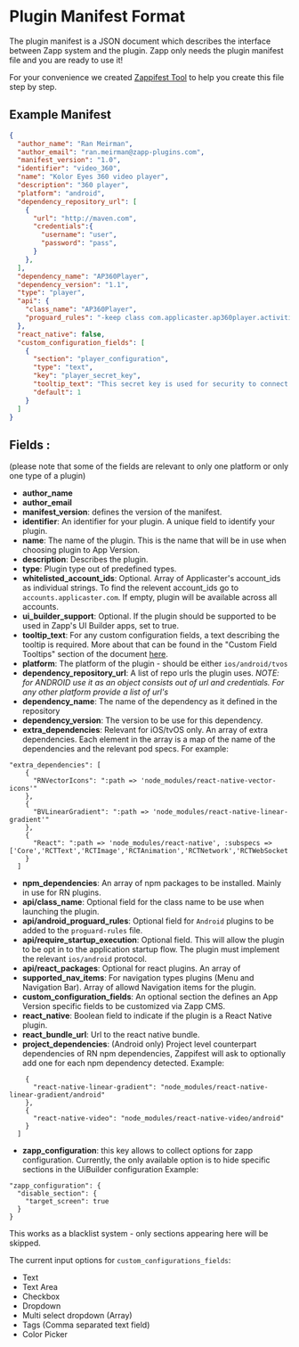 # Plugin Manifest Format

The plugin manifest is a JSON document which describes the interface between Zapp system and the plugin. Zapp only needs the plugin manifest file and you are ready to use it!

For your convenience we created [Zappifest Tool](https://github.com/applicaster/zappifest) to help you create this file step by step.

## Example Manifest
```json
{
  "author_name": "Ran Meirman",
  "author_email": "ran.meirman@zapp-plugins.com",
  "manifest_version": "1.0",
  "identifier": "video_360",
  "name": "Kolor Eyes 360 video player",
  "description": "360 player",
  "platform": "android",
  "dependency_repository_url": [
    {
      "url": "http://maven.com",
      "credentials":{
        "username": "user",
        "password": "pass",
      }
    },
  ],
  "dependency_name": "AP360Player",
  "dependency_version": "1.1",
  "type": "player",
  "api": {
    "class_name": "AP360Player",
    "proguard_rules": "-keep class com.applicaster.ap360player.activities.KolorEyePlayer360Activity {*;}",
  },
  "react_native": false,
  "custom_configuration_fields": [
    {
      "section": "player_configuration",
      "type": "text",
      "key": "player_secret_key",
      "tooltip_text": "This secret key is used for security to connect to the proper 360Player account. \nTo learn more about it, click <a href=http://developer.applicaster.com target=_blank>here</a>.",
      "default": 1
    }
  ]
}
```

## Fields :
(please note that some of the fields are relevant to only one platform or only one type of a plugin)

- **author_name**
- **author_email**
- **manifest_version**: defines the version of the manifest.
- **identifier**: An identifier for your plugin. A unique field to identify your plugin.
- **name**: The name of the plugin. This is the name that will be in use when choosing plugin to App Version.
- **description**: Describes the plugin.
- **type**: Plugin type out of predefined types.
- **whitelisted_account_ids**: Optional. Array of Applicaster's account_ids as individual strings. To find the relevent account_ids go to `accounts.applicaster.com`. If empty, plugin will be available across all accounts.
- **ui_builder_support**: Optional. If the plugin should be supported to be used in Zapp's UI Builder apps, set to true.
- **tooltip_text**: For any custom configuration fields, a text describing the tooltip is required. More about that can be found in the "Custom Field Tooltips" section of the document [here](http://zapp-tech-book.herokuapp.com/zappifest/zappifest.html).
- **platform**: The platform of the plugin - should be either `ios/android/tvos`
- **dependency_repository_url**: A list of repo urls the plugin uses.
 _NOTE: for ANDROID use it as an object consists out of url and credentials. For any other platform provide a list of url's_
- **dependency_name**: The name of the dependency as it defined in the repository
- **dependency_version**: The version to be use for this dependency.
- **extra_dependencies**: Relevant for iOS/tvOS only. An array of extra dependencies. Each element in the array is a map of the name of the dependencies and the relevant pod specs. For example:
```
"extra_dependencies": [
    {
      "RNVectorIcons": ":path => 'node_modules/react-native-vector-icons'"
    },
    {
      "BVLinearGradient": ":path => 'node_modules/react-native-linear-gradient'"
    },
    {
      "React": ":path => 'node_modules/react-native', :subspecs => ['Core','RCTText','RCTImage','RCTAnimation','RCTNetwork','RCTWebSocket','RCTLinkingIOS']"
    }
  ]
```
- **npm_dependencies**: An array of npm packages to be installed. Mainly in use for RN plugins.
- **api/class_name**: Optional field for the class name to be use when launching the plugin.
- **api/android_proguard_rules**: Optional field for `Android` plugins to be added to the `proguard-rules` file.
- **api/require_startup_execution**: Optional field. This will allow the plugin to be opt in to the application startup flow. The plugin must implement the relevant `ios/android` protocol.
- **api/react_packages**: Optional for react plugins. An array of
- **supported_nav_items**: For navigation types plugins (Menu and Navigation Bar). Array of allowd Navigation items for the plugin.
- **custom_configuration_fields**: An optional section the defines an App Version specific fields to be customized via Zapp CMS.
- **react_native**: Boolean field to indicate if the plugin is a React Native plugin.
- **react_bundle_url**: Url to the react native bundle.
- **project_dependencies**: (Android only) Project level counterpart dependencies of RN npm dependencies, Zappifest will ask to optionally add one for each npm dependency detected. Example:
```"project_dependencies": [
    {
      "react-native-linear-gradient": "node_modules/react-native-linear-gradient/android"
    },
    {
      "react-native-video": "node_modules/react-native-video/android"
    }
  ]
```
- **zapp_configuration**: this key allows to collect options for zapp configuration. Currently, the only available option is to hide specific sections in the UiBuilder configuration
Example:
```
"zapp_configuration": {
  "disable_section": {
    "target_screen": true
  }
}
```
This works as a blacklist system - only sections appearing here will be skipped.

The current input options for `custom_configurations_fields`:
* Text
* Text Area
* Checkbox
* Dropdown
* Multi select dropdown (Array)
* Tags (Comma separated text field)
* Color Picker

